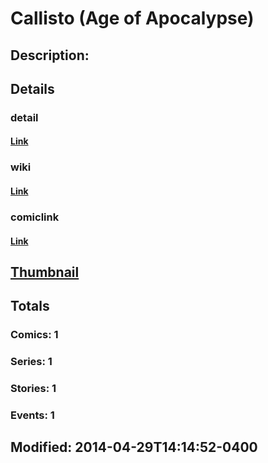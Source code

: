 # Callisto (Age of Apocalypse)
## Description: 
## Details
### detail
#### [Link](http://marvel.com/comics/characters/1010912/callisto_age_of_apocalypse?utm_campaign=apiRef&utm_source=225578a89fc76f3d20fbffda5d17a88d)
### wiki
#### [Link](http://marvel.com/universe/Callisto_(Age_of_Apocalypse)?utm_campaign=apiRef&utm_source=225578a89fc76f3d20fbffda5d17a88d)
### comiclink
#### [Link](http://marvel.com/comics/characters/1010912/callisto_age_of_apocalypse?utm_campaign=apiRef&utm_source=225578a89fc76f3d20fbffda5d17a88d)
## [Thumbnail](http://i.annihil.us/u/prod/marvel/i/mg/f/c0/535feb96ee0fb.jpg)
## Totals
### Comics: 1
### Series: 1
### Stories: 1
### Events: 1
## Modified: 2014-04-29T14:14:52-0400
